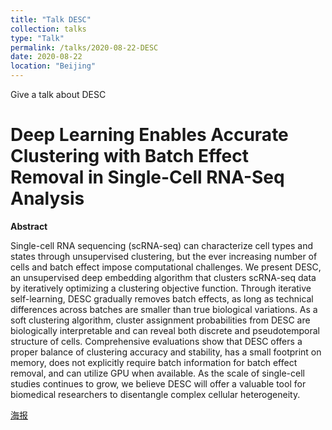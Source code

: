 ```yaml
---
title: "Talk DESC"
collection: talks
type: "Talk"
permalink: /talks/2020-08-22-DESC 
date: 2020-08-22
location: "Beijing"
---
```


Give a talk about DESC


Deep Learning Enables Accurate Clustering with Batch Effect Removal in Single-Cell RNA-Seq Analysis
=================


**Abstract**

Single-cell RNA sequencing (scRNA-seq) can characterize cell types and states through unsupervised clustering, but the ever increasing number of cells and batch effect impose computational challenges. We present DESC, an unsupervised deep embedding algorithm that clusters scRNA-seq data by iteratively optimizing a clustering objective function. Through iterative self-learning, DESC gradually removes batch effects, as long as technical differences across batches are smaller than true biological variations. As a soft clustering algorithm, cluster assignment probabilities from DESC are biologically interpretable and can reveal both discrete and pseudotemporal structure of cells. Comprehensive evaluations show that DESC offers a proper balance of clustering accuracy and stability, has a small footprint on memory, does not explicitly require batch information for batch effect removal, and can utilize GPU when available. As the scale of single-cell studies continues to grow, we believe DESC will offer a valuable tool for biomedical researchers to disentangle complex cellular heterogeneity.


[海报](https://mp.weixin.qq.com/s/1sz9ulTVDBQuVKFHAKqx5w)
